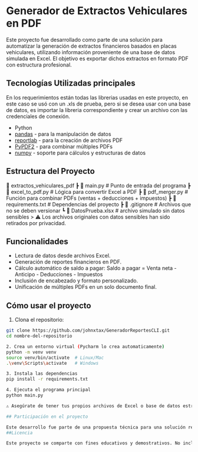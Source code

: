 # Generador de Extractos Vehiculares en PDF

Este proyecto fue desarrollado como parte de una solución para automatizar la generación de extractos financieros basados en placas vehiculares, utilizando información proveniente de una base de datos simulada en Excel. El objetivo es exportar dichos extractos en formato PDF con estructura profesional.

## Tecnologías Utilizadas principales 
En los requerimientos están todas las librerias usadas en este proyecto, en este caso se usó con un .xls de prueba, pero si se desea usar con una base de datos, es importar la libreria correspondiente y crear un archivo con las credenciales de conexión. 

- Python 
- [pandas](https://pandas.pydata.org/) - para la manipulación de datos
- [reportlab](https://www.reportlab.com/) - para la creación de archivos PDF
- [PyPDF2](https://github.com/py-pdf/PyPDF2) - para combinar múltiples PDFs
- [numpy](https://numpy.org/) - soporte para cálculos y estructuras de datos

## Estructura del Proyecto

📁 extractos_vehiculares_pdf 
  ┣ 📄 main.py # Punto de entrada del programa 
  ┣ 📄 excel_to_pdf.py # Lógica para convertir Excel a PDF 
  ┣ 📄 pdf_merger.py # Función para combinar PDFs (ventas + deducciones + impuestos) 
  ┣ 📄 requirements.txt # Dependencias del proyecto 
  ┣ 📄 .gitignore # Archivos que no se deben versionar 
┗ 📁 DatosPrueba.xlsx # archivo simulado sin datos sensibles > ⚠️ Los archivos originales con datos sensibles han sido retirados por privacidad.

## Funcionalidades

- Lectura de datos desde archivos Excel.
- Generación de reportes financieros en PDF.
- Cálculo automático de saldo a pagar: Saldo a pagar = Venta neta - Anticipo - Deducciones - Impuestos
- Inclusión de encabezado y formato personalizado.
- Unificación de múltiples PDFs en un solo documento final.

## Cómo usar el proyecto

1. Clona el repositorio:
 ```bash
 git clone https://github.com/johnxtax/GeneradorReportesCLI.git
 cd nombre-del-repositorio

2. Crea un entorno virtual (Pycharm lo crea automaticamente) 
python -m venv venv
source venv/bin/activate  # Linux/Mac
.\venv\Scripts\activate   # Windows

3. Instala las dependencias 
pip install -r requirements.txt

4. Ejecuta el programa principal 
python main.py

⚠️ Asegúrate de tener tus propios archivos de Excel o base de datos estructurados según el formato esperado.

## Participación en el proyecto

Este desarrollo fue parte de una propuesta técnica para una solución real de negocio. Aunque no fue seleccionado como implementación final, el proyecto quedó funcional como prueba de concepto.
##Licencia

Este proyecto se comparte con fines educativos y demostrativos. No incluye datos reales ni el logotipo oficial de ninguna empresa.

